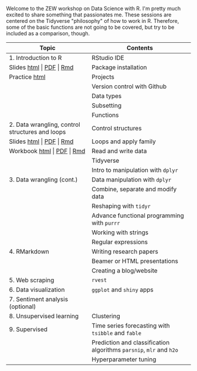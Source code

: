 Welcome to the ZEW workshop on Data Science with R. I'm pretty much excited to share something that passionates me. These sessions are centered on the Tidyverse "philosophy" of how to work in R. Therefore, some of the basic functions are not going to be covered, but try to be included as a comparison, though.

| Topic                                                            | Contents                                                            |
|--------------------------------------------------------------    |---------------------------------------------------------------------|
| 1. Introduction to R                                                | RStudio IDE                                                         |
| Slides [html](ws_1.html) \| [PDF](ws_1.pdf) \| [Rmd](ws_1.Rmd)                       | Package installation                                                |
| Practice [html](practice_1.html)                                 | Projects                                                            |
|                                                                  | Version control with Github                                         |
|                                                                  | Data types                                                          |
|                                                                  | Subsetting                                                          |
|                                                                  | Functions                                                           |
| 2. Data wrangling, control structures and loops                     | Control structures                                                  |
| Slides [html](ws_2.html) \| [PDF](ws_2.pdf) \| [Rmd](ws_2.Rmd)   | Loops and apply family                                              |
| Workbook [html](workbook_s2.html) \| [PDF](workbook_s2.pdf) \| [Rmd](workbook_s2.Rmd) | Read and write data                                                 |
|                                                                  | Tidyverse                                                           |
|                                                                  | Intro to manipulation with `dplyr`                                  |
| 3. Data wrangling (cont.)                                           | Data manipulation with `dplyr`                                      |
|                                                                  | Combine, separate and modify data                                   |
|                                                                  | Reshaping with `tidyr`                                              |
|                                                                  | Advance functional programming with `purrr`                         |
|                                                                  | Working with strings                                                |
|                                                                  | Regular expressions                                                 |
| 4. RMarkdown                                                        | Writing research papers                                             |
|                                                                  | Beamer or HTML presentations                                        |
|                                                                  | Creating a blog/website                                             |
| 5. Web scraping                                                     | `rvest`                                                             |
| 6. Data visualization                                               | `ggplot` and `shiny` apps                                           |
| 7. Sentiment analysis (optional)                                    |                                                                     |
| 8. Unsupervised learning                                            | Clustering                                                          |
| 9. Supervised                                                       | Time series forecasting with `tsibble` and `fable`                  |
|                                                                  | Prediction and classification algorithms `parsnip`, `mlr` and `h2o` |
|                                                                  | Hyperparameter tuning                                               |
